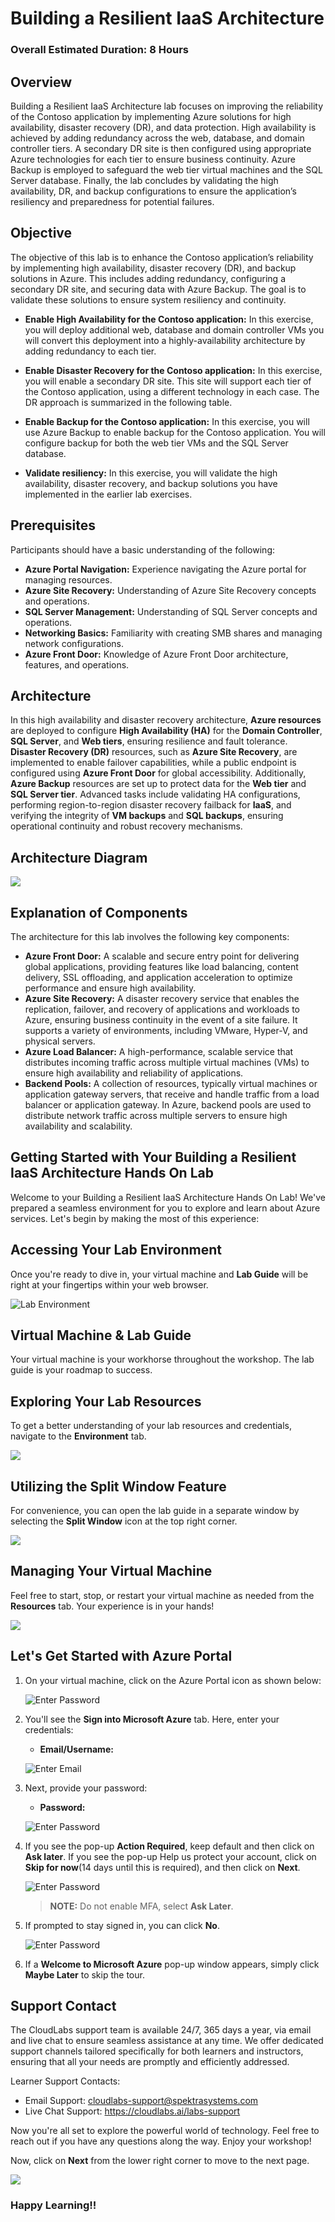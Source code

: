 # Building a Resilient IaaS Architecture
### Overall Estimated Duration: 8 Hours

## Overview
Building a Resilient IaaS Architecture lab focuses on improving the reliability of the Contoso application by implementing Azure solutions for high availability, disaster recovery (DR), and data protection. High availability is achieved by adding redundancy across the web, database, and domain controller tiers. A secondary DR site is then configured using appropriate Azure technologies for each tier to ensure business continuity. Azure Backup is employed to safeguard the web tier virtual machines and the SQL Server database. Finally, the lab concludes by validating the high availability, DR, and backup configurations to ensure the application’s resiliency and preparedness for potential failures.

## Objective
The objective of this lab is to enhance the Contoso application’s reliability by implementing high availability, disaster recovery (DR), and backup solutions in Azure. This includes adding redundancy, configuring a secondary DR site, and securing data with Azure Backup. The goal is to validate these solutions to ensure system resiliency and continuity.

- **Enable High Availability for the Contoso application:** In this exercise, you will deploy additional web, database and domain controller VMs you will convert this deployment into a highly-availability architecture by adding redundancy to each tier.

- **Enable Disaster Recovery for the Contoso application:** In this exercise, you will enable a secondary DR site. This site will support each tier of the Contoso application, using a different technology in each case. The DR approach is summarized in the following table.

- **Enable Backup for the Contoso application:** In this exercise, you will use Azure Backup to enable backup for the Contoso application. You will configure backup for both the web tier VMs and the SQL Server database.

- **Validate resiliency:** In this exercise, you will validate the high availability, disaster recovery, and backup solutions you have implemented in the earlier lab exercises.

## Prerequisites

Participants should have a basic understanding of the following:

- **Azure Portal Navigation:** Experience navigating the Azure portal for managing resources.
- **Azure Site Recovery:** Understanding of Azure Site Recovery concepts and operations.
- **SQL Server Management:** Understanding of SQL Server concepts and operations.
- **Networking Basics:** Familiarity with creating SMB shares and managing network configurations.
- **Azure Front Door:** Knowledge of Azure Front Door architecture, features, and operations.

## Architecture
In this high availability and disaster recovery architecture, **Azure resources** are deployed to configure **High Availability (HA)** for the **Domain Controller**, **SQL Server**, and **Web tiers**, ensuring resilience and fault tolerance. **Disaster Recovery (DR)** resources, such as **Azure Site Recovery**, are implemented to enable failover capabilities, while a public endpoint is configured using **Azure Front Door** for global accessibility. Additionally, **Azure Backup** resources are set up to protect data for the **Web tier** and **SQL Server tier**. Advanced tasks include validating HA configurations, performing region-to-region disaster recovery failback for **IaaS**, and verifying the integrity of **VM backups** and **SQL backups**, ensuring operational continuity and robust recovery mechanisms.

## Architecture Diagram

![](images/architecureiaas1.png)


## Explanation of Components
The architecture for this lab involves the following key components:

- **Azure Front Door:** A scalable and secure entry point for delivering global applications, providing features like load balancing, content delivery, SSL offloading, and application acceleration to optimize performance and ensure high availability.
- **Azure Site Recovery:** A disaster recovery service that enables the replication, failover, and recovery of applications and workloads to Azure, ensuring business continuity in the event of a site failure. It supports a variety of environments, including VMware, Hyper-V, and physical servers.
- **Azure Load Balancer:** A high-performance, scalable service that distributes incoming traffic across multiple virtual machines (VMs) to ensure high availability and reliability of applications.
- **Backend Pools:** A collection of resources, typically virtual machines or application gateway servers, that receive and handle traffic from a load balancer or application gateway. In Azure, backend pools are used to distribute network traffic across multiple servers to ensure high availability and scalability.

## Getting Started with Your Building a Resilient IaaS Architecture Hands On Lab
Welcome to your Building a Resilient IaaS Architecture Hands On Lab! We've prepared a seamless environment for you to explore and learn about Azure services. Let's begin by making the most of this experience:

## Accessing Your Lab Environment
 
Once you're ready to dive in, your virtual machine and **Lab Guide** will be right at your fingertips within your web browser.
 
![](images/labguide1.png "Lab Environment")

## Virtual Machine & Lab Guide
 
Your virtual machine is your workhorse throughout the workshop. The lab guide is your roadmap to success.
 
## Exploring Your Lab Resources
 
To get a better understanding of your lab resources and credentials, navigate to the **Environment** tab.
 
![](images/envdetails2.png)
 
## Utilizing the Split Window Feature
 
For convenience, you can open the lab guide in a separate window by selecting the **Split Window** icon at the top right corner.

![](images/GS8.png)
 
## Managing Your Virtual Machine
 
Feel free to start, stop, or restart your virtual machine as needed from the **Resources** tab. Your experience is in your hands!
 
![](images/GS5.png)
 
## Let's Get Started with Azure Portal
 
1. On your virtual machine, click on the Azure Portal icon as shown below:
 
    ![](images/GS1.png "Enter Password")    

1. You'll see the **Sign into Microsoft Azure** tab. Here, enter your credentials:
 
   - **Email/Username:** <inject key="AzureAdUserEmail"></inject>
 
    ![](images/GS2.png "Enter Email")
 
1. Next, provide your password:
 
   - **Password:** <inject key="AzureAdUserPassword"></inject>
 
    ![](images/GS3.png "Enter Password")

1. If you see the pop-up **Action Required**, keep default and then click on **Ask later**. If you see the pop-up Help us protect your account, click on **Skip for now**(14 days until this is required), and then click on **Next**.

    ![](images/asklater.png "Enter Password")

   >**NOTE:** Do not enable MFA, select **Ask Later**.
 
1. If prompted to stay signed in, you can click **No**.

    ![](images/GS9.png "Enter Password")
 
1. If a **Welcome to Microsoft Azure** pop-up window appears, simply click **Maybe Later** to skip the tour.
   


## Support Contact
The CloudLabs support team is available 24/7, 365 days a year, via email and live chat to ensure seamless assistance at any time. We offer dedicated support channels tailored specifically for both learners and instructors, ensuring that all your needs are promptly and efficiently addressed.

Learner Support Contacts:

   - Email Support: cloudlabs-support@spektrasystems.com
   - Live Chat Support: https://cloudlabs.ai/labs-support
   
Now you're all set to explore the powerful world of technology. Feel free to reach out if you have any questions along the way. Enjoy your workshop! 

Now, click on **Next** from the lower right corner to move to the next page.

   ![](images/GS4.png)


### Happy Learning!!
